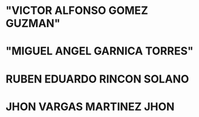# "VICTOR ALFONSO GOMEZ GUZMAN" #
# "MIGUEL ANGEL GARNICA TORRES" #
# RUBEN EDUARDO RINCON SOLANO #
# JHON VARGAS MARTINEZ JHON #
